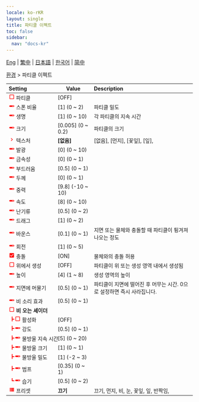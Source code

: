 ```yaml
---
locale: ko-rKR
layout: single
title: 파티클 이펙트
toc: false
sidebar:
  nav: "docs-kr"
---
```

[Eng](/dancexr/menu/2025.4/scene/particles) | [繁中](/tw/dancexr/menu/2025.4/scene/particles) | [日本語](/jp/dancexr/menu/2025.4/scene/particles) | [한국어](/kr/dancexr/menu/2025.4/scene/particles) | [简中](/zh/dancexr/menu/2025.4/scene/particles)

[환경](../menu#환경) > 파티클 이펙트



| Setting | Value | Description |
| :--- | --- | :--- |
|<nobr><img src="/images/icon/ic_check_off.png" alt="check off icon"/> 파티클</nobr>| [OFF] | 
|<nobr><img src="/images/icon/ic_slider.png" alt="slider icon"/> 스폰 비율</nobr>| [1] (0 ~ 2) | 파티클 밀도
|<nobr><img src="/images/icon/ic_slider.png" alt="slider icon"/> 생명</nobr>| [1] (0 ~ 10) | 각 파티클의 지속 시간
|<nobr><img src="/images/icon/ic_slider.png" alt="slider icon"/> 크기</nobr>| [0.005] (0 ~ 0.2) | 파티클의 크기
|<nobr><img src="/images/icon/ic_chevron.png" alt="chevron icon"/> 텍스처</nobr>| **[없음]** | [없음], [먼지], [꽃잎], [잎],  |
|<nobr><img src="/images/icon/ic_slider.png" alt="slider icon"/> 발광</nobr>| [0] (0 ~ 10) | 
|<nobr><img src="/images/icon/ic_slider.png" alt="slider icon"/> 금속성</nobr>| [0] (0 ~ 1) | 
|<nobr><img src="/images/icon/ic_slider.png" alt="slider icon"/> 부드러움</nobr>| [0.5] (0 ~ 1) | 
|<nobr><img src="/images/icon/ic_slider.png" alt="slider icon"/> 두께</nobr>| [0] (0 ~ 1) | 
|<nobr><img src="/images/icon/ic_slider.png" alt="slider icon"/> 중력</nobr>| [9.8] (-10 ~ 10) | 
|<nobr><img src="/images/icon/ic_slider.png" alt="slider icon"/> 속도</nobr>| [8] (0 ~ 10) | 
|<nobr><img src="/images/icon/ic_slider.png" alt="slider icon"/> 난기류</nobr>| [0.5] (0 ~ 2) | 
|<nobr><img src="/images/icon/ic_slider.png" alt="slider icon"/> 드래그</nobr>| [1] (0 ~ 2) | 
|<nobr><img src="/images/icon/ic_slider.png" alt="slider icon"/> 바운스</nobr>| [0.1] (0 ~ 1) | 지면 또는 물체와 충돌할 때 파티클이 튕겨져 나오는 정도
|<nobr><img src="/images/icon/ic_slider.png" alt="slider icon"/> 회전</nobr>| [1] (0 ~ 5) | 
|<nobr><img src="/images/icon/ic_check_on.png" alt="check on icon"/> 충돌</nobr>| [ON] | 물체와의 충돌 허용
|<nobr><img src="/images/icon/ic_check_off.png" alt="check off icon"/> 위에서 생성</nobr>| [OFF] | 파티클이 위 또는 생성 영역 내에서 생성됨
|<nobr><img src="/images/icon/ic_slider.png" alt="slider icon"/> 높이</nobr>| [4] (1 ~ 8) | 생성 영역의 높이
|<nobr><img src="/images/icon/ic_slider.png" alt="slider icon"/> 지면에 머물기</nobr>| [0.5] (0 ~ 1) | 파티클이 지면에 떨어진 후 머무는 시간. 0으로 설정하면 즉시 사라집니다.
|<nobr><img src="/images/icon/ic_slider.png" alt="slider icon"/> 비 소리 효과</nobr>| [0.5] (0 ~ 1) | 
|<nobr><img src="/images/icon/ic_check_off.png" alt="check off icon"/> <b>비 오는 셰이더</b></nobr>| | 
|<nobr><img src="/images/icon/ic_line_t.png"/><img src="/images/icon/ic_check_off.png" alt="check off icon"/> 활성화</nobr>| [OFF] | 
|<nobr><img src="/images/icon/ic_line_t.png"/><img src="/images/icon/ic_slider.png" alt="slider icon"/> 강도</nobr>| [0.5] (0 ~ 1) | 
|<nobr><img src="/images/icon/ic_line_t.png"/><img src="/images/icon/ic_slider.png" alt="slider icon"/> 물방울 지속 시간</nobr>| [5] (0 ~ 20) | 
|<nobr><img src="/images/icon/ic_line_t.png"/><img src="/images/icon/ic_slider.png" alt="slider icon"/> 물방울 크기</nobr>| [1] (0 ~ 1) | 
|<nobr><img src="/images/icon/ic_line_t.png"/><img src="/images/icon/ic_slider.png" alt="slider icon"/> 물방울 밀도</nobr>| [1] (-2 ~ 3) | 
|<nobr><img src="/images/icon/ic_line_t.png"/><img src="/images/icon/ic_slider.png" alt="slider icon"/> 범프</nobr>| [0.35] (0 ~ 1) | 
|<nobr><img src="/images/icon/ic_line_l.png"/><img src="/images/icon/ic_slider.png" alt="slider icon"/> 습기</nobr>| [0.5] (0 ~ 2) | 
|<nobr><img src="/images/icon/ic_list.png" alt="list icon"/> 프리셋</nobr>| **끄기** | 끄기, 먼지, 비, 눈, 꽃잎, 잎, 반짝임,  |
